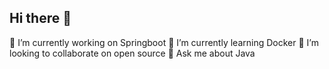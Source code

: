 ## Hi there 👋
🔭 I’m currently working on Springboot
🌱 I’m currently learning Docker
👯 I’m looking to collaborate on open source
💬 Ask me about Java
<!--
**smmitre/smmitre** is a ✨ _special_ ✨ repository because its `README.md` (this file) appears on your GitHub profile.

Here are some ideas to get you started:


